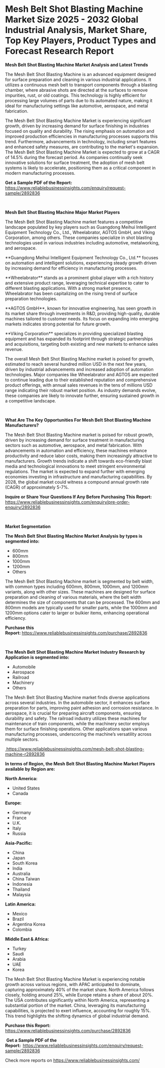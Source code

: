 <p><h1>Mesh Belt Shot Blasting Machine Market Size 2025 - 2032 Global Industrial Analysis, Market Share, Top Key Players, Product Types and Forecast Research Report</h1></p><p><strong>Mesh Belt Shot Blasting Machine Market Analysis and Latest Trends</strong></p>
<p><p>The Mesh Belt Shot Blasting Machine is an advanced equipment designed for surface preparation and cleaning in various industrial applications. It utilizes a continuous mesh belt to transport components through a blasting chamber, where abrasive shots are directed at the surfaces to remove impurities, rust, or old coatings. This technology is highly efficient for processing large volumes of parts due to its automated nature, making it ideal for manufacturing settings like automotive, aerospace, and metal fabrication.</p><p>The Mesh Belt Shot Blasting Machine Market is experiencing significant growth, driven by increasing demand for surface finishing in industries focused on quality and durability. The rising emphasis on automation and improved production efficiencies in manufacturing processes supports this trend. Furthermore, advancements in technology, including smart features and enhanced safety measures, are contributing to the market's expansion. The Mesh Belt Shot Blasting Machine Market is expected to grow at a CAGR of 14.5% during the forecast period. As companies continually seek innovative solutions for surface treatment, the adoption of mesh belt systems is likely to accelerate, positioning them as a critical component in modern manufacturing processes.</p></p>
<p><strong>Get a Sample PDF of the Report:&nbsp;</strong> <a href="https://www.reliablebusinessinsights.com/enquiry/request-sample/2892836?utm_campaign=2811&utm_medium=2&utm_source=Github&utm_content=ia&utm_term=15032025&utm_id=mesh-belt-shot-blasting-machine">https://www.reliablebusinessinsights.com/enquiry/request-sample/2892836</a></p>
<p>&nbsp;</p>
<p><strong>Mesh Belt Shot Blasting Machine Major Market Players</strong></p>
<p><p>The Mesh Belt Shot Blasting Machine market features a competitive landscape populated by key players such as Guangdong Meihui Intelligent Equipment Technology Co., Ltd., Wheelabrator, AGTOS GmbH, and Viking Corporation, among others. These companies specialize in shot blasting technologies used in various industries including automotive, metalworking, and aerospace. </p><p>**Guangdong Meihui Intelligent Equipment Technology Co., Ltd.** focuses on automation and intelligent solutions, experiencing steady growth driven by increasing demand for efficiency in manufacturing processes. </p><p>**Wheelabrator** stands as a prominent global player with a rich history and extensive product range, leveraging technical expertise to cater to different blasting applications. With a strong market presence, Wheelabrator has been capitalizing on the rising trend of surface preparation technologies.</p><p>**AGTOS GmbH**, known for innovative engineering, has seen growth in its market share through investments in R&D, providing high-quality, durable machines tailored to customer needs. Its focus on expanding into emerging markets indicates strong potential for future growth.</p><p>**Viking Corporation** specializes in providing specialized blasting equipment and has expanded its footprint through strategic partnerships and acquisitions, targeting both existing and new markets to enhance sales revenue.</p><p>The overall Mesh Belt Shot Blasting Machine market is poised for growth, estimated to reach several hundred million USD in the next few years, driven by industrial advancements and increased adoption of automation technologies. Major companies like Wheelabrator and AGTOS are expected to continue leading due to their established reputation and comprehensive product offerings, with annual sales revenues in the tens of millions USD range indicating their robust market position. As industry demands evolve, these companies are likely to innovate further, ensuring sustained growth in a competitive landscape.</p></p>
<p>&nbsp;</p>
<p><strong>What Are The Key Opportunities For Mesh Belt Shot Blasting Machine Manufacturers?</strong></p>
<p><p>The Mesh Belt Shot Blasting Machine market is poised for robust growth, driven by increasing demand for surface treatment in manufacturing sectors such as automotive, aerospace, and metal fabrication. With advancements in automation and efficiency, these machines enhance productivity and reduce labor costs, making them increasingly attractive to manufacturers. Growth trends indicate a shift towards eco-friendly blast media and technological innovations to meet stringent environmental regulations. The market is expected to expand further with emerging economies investing in infrastructure and manufacturing capabilities. By 2028, the global market could witness a compound annual growth rate (CAGR) of approximately 5-7%.</p></p>
<p><strong>Inquire or Share Your Questions If Any Before Purchasing This Report:</strong> <a href="https://www.reliablebusinessinsights.com/enquiry/pre-order-enquiry/2892836?utm_campaign=2811&utm_medium=2&utm_source=Github&utm_content=ia&utm_term=15032025&utm_id=mesh-belt-shot-blasting-machine">https://www.reliablebusinessinsights.com/enquiry/pre-order-enquiry/2892836</a></p>
<p>&nbsp;</p>
<p><strong>Market Segmentation</strong></p>
<p><strong>The Mesh Belt Shot Blasting Machine Market Analysis by types is segmented into:</strong></p>
<p><ul><li>600mm</li><li>800mm</li><li>1000mm</li><li>1200mm</li><li>Others</li></ul></p>
<p><p>The Mesh Belt Shot Blasting Machine market is segmented by belt width, with common types including 600mm, 800mm, 1000mm, and 1200mm variants, along with other sizes. These machines are designed for surface preparation and cleaning of various materials, where the belt width determines the size of components that can be processed. The 600mm and 800mm models are typically used for smaller parts, while the 1000mm and 1200mm options cater to larger or bulkier items, enhancing operational efficiency.</p></p>
<p><strong>Purchase this Report:&nbsp;</strong><a href="https://www.reliablebusinessinsights.com/purchase/2892836?utm_campaign=2811&utm_medium=2&utm_source=Github&utm_content=ia&utm_term=15032025&utm_id=mesh-belt-shot-blasting-machine">https://www.reliablebusinessinsights.com/purchase/2892836</a></p>
<p>&nbsp;</p>
<p><strong>The Mesh Belt Shot Blasting Machine Market Industry Research by Application is segmented into:</strong></p>
<p><ul><li>Automobile</li><li>Aerospace</li><li>Railroad</li><li>Machinery</li><li>Others</li></ul></p>
<p><p>The Mesh Belt Shot Blasting Machine market finds diverse applications across several industries. In the automobile sector, it enhances surface preparation for parts, improving paint adhesion and corrosion resistance. In aerospace, it is crucial for preparing aircraft components, ensuring durability and safety. The railroad industry utilizes these machines for maintenance of train components, while the machinery sector employs them for surface finishing operations. Other applications span various manufacturing processes, underscoring the machine’s versatility across multiple sectors.</p></p>
<p><a href="https://www.reliablebusinessinsights.com/mesh-belt-shot-blasting-machine-r2892836?utm_campaign=2811&utm_medium=2&utm_source=Github&utm_content=ia&utm_term=15032025&utm_id=mesh-belt-shot-blasting-machine">&nbsp;https://www.reliablebusinessinsights.com/mesh-belt-shot-blasting-machine-r2892836</a></p>
<p><strong>In terms of Region, the Mesh Belt Shot Blasting Machine Market Players available by Region are:</strong></p>
<p>
    <p> <strong> North America: </strong>
        <ul>
            <li>United States</li>
            <li>Canada</li>
        </ul>
        </p> 
    <p> <strong> Europe: </strong>
        <ul>
            <li>Germany</li>
            <li>France</li>
            <li>U.K.</li>
            <li>Italy</li>
            <li>Russia</li>
        </ul>
        </p> 
    <p> <strong> Asia-Pacific: </strong>
        <ul>
            <li>China</li>
            <li>Japan</li>
            <li>South Korea</li>
            <li>India</li>
            <li>Australia</li>
            <li>China Taiwan</li>
            <li>Indonesia</li>
            <li>Thailand</li>
            <li>Malaysia</li>
        </ul>
        </p> 
    <p> <strong> Latin America: </strong>
        <ul>
            <li>Mexico</li>
            <li>Brazil</li>
            <li>Argentina Korea</li>
            <li>Colombia</li>
        </ul>
        </p> 
    <p> <strong> Middle East & Africa: </strong>
        <ul>
            <li>Turkey</li>
            <li>Saudi</li>
            <li>Arabia</li>
            <li>UAE</li>
            <li>Korea</li>
        </ul>
    </p>
    </p>
<p><p>The Mesh Belt Shot Blasting Machine Market is experiencing notable growth across various regions, with APAC anticipated to dominate, capturing approximately 40% of the market share. North America follows closely, holding around 25%, while Europe retains a share of about 20%. The USA contributes significantly within North America, representing a substantial portion of the market. China, leveraging its manufacturing capabilities, is projected to exert influence, accounting for roughly 15%. This trend highlights the shifting dynamics of global industrial demand.</p></p>
<p><strong>Purchase this Report: </strong><a href="https://www.reliablebusinessinsights.com/purchase/2892836?utm_campaign=2811&utm_medium=2&utm_source=Github&utm_content=ia&utm_term=15032025&utm_id=mesh-belt-shot-blasting-machine">https://www.reliablebusinessinsights.com/purchase/2892836</a></p>
<p>&nbsp;<strong>Get a Sample PDF of the Report:&nbsp;&nbsp;</strong><a href="https://www.reliablebusinessinsights.com/enquiry/request-sample/2892836?utm_campaign=2811&utm_medium=2&utm_source=Github&utm_content=ia&utm_term=15032025&utm_id=mesh-belt-shot-blasting-machine">https://www.reliablebusinessinsights.com/enquiry/request-sample/2892836</a></p>
<p><strong></strong></p>
<p>Check more reports on <a href="https://www.reliablebusinessinsights.com/?utm_campaign=2811&utm_medium=2&utm_source=Github&utm_content=ia&utm_term=15032025&utm_id=mesh-belt-shot-blasting-machine">https://www.reliablebusinessinsights.com/</a></p>